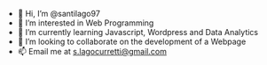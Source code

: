- 👋 Hi, I’m @santilago97
- 👀 I’m interested in Web Programming
- 🌱 I’m currently learning Javascript, Wordpress and Data Analytics
- 💞️ I’m looking to collaborate on the development of a Webpage
- 📫 Email me at s.lagocurretti@gmail.com

<!---
santilago97/santilago97 is a ✨ special ✨ repository because its `README.md` (this file) appears on your GitHub profile.
You can click the Preview link to take a look at your changes.
--->
